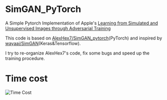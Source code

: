 # SimGAN_PyTorch
A Simple Pytorch Implementation of Apple's [Learning from Simulated and Unsupervised Images through Adversarial Training](https://arxiv.org/abs/1612.07828)

This code is based on [AlexHex7/SimGAN_pytorch](https://github.com/AlexHex7/SimGAN_pytorch)(PyTorch) and inspired by [wayaai/SimGAN](https://github.com/wayaai/SimGAN)(Keras&Tensorflow).

I try to re-organize AlexHex7's code, fix some bugs and speed up the training procedure.

# Time cost

![Time Cost](https://raw.githubusercontent.com/automan000/SimGAN_PyTorch/master/images/time_cost.png)